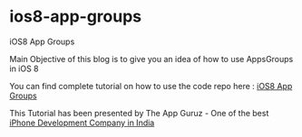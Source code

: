 # ios8-app-groups
iOS8 App Groups

Main Objective of this blog is to give you an idea of how to use AppsGroups in iOS 8

You can find complete tutorial on how to use the code repo here : [iOS8 App Groups](http://www.theappguruz.com/ios/ios8-app-groups/)

This Tutorial has been presented by The App Guruz - One of the best [iPhone Development Company in India](http://www.theappguruz.com/iphone-app-development/)
